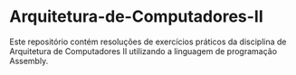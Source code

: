 # Arquitetura-de-Computadores-II
Este repositório contém resoluções de exercícios práticos da disciplina de Arquitetura de Computadores II utilizando a linguagem de programação Assembly. 
